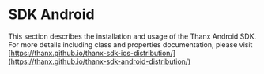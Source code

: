 # SDK Android

This section describes the installation and usage of the Thanx Android SDK. For more details including class and properties documentation, please visit [https://thanx.github.io/thanx-sdk-ios-distribution/](https://thanx.github.io/thanx-sdk-android-distribution/)
